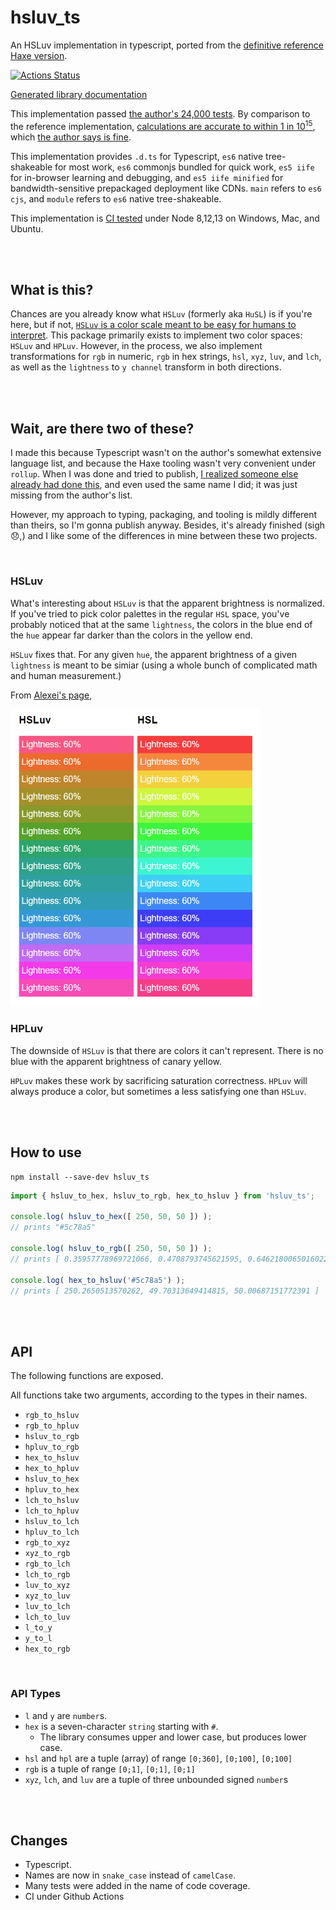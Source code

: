 # hsluv_ts
An HSLuv implementation in typescript, ported from the [definitive reference
Haxe version](https://github.com/hsluv/hsluv).

[![Actions Status](https://github.com/StoneCypher/hsluv_ts/workflows/Node.js%20CI/badge.svg)](https://github.com/StoneCypher/hsluv_ts/actions)

[Generated library documentation](https://stonecypher.github.io/hsluv_ts/docs/)

This implementation passed [the author's 24,000
tests](https://github.com/hsluv/hsluv/blob/master/snapshots/snapshot-rev4.json).
By comparison to the reference implementation, [calculations are accurate to
within 1 in 10<sup>15</sup>](https://github.com/StoneCypher/hsluv_ts/blob/master/src/ts/hsluv.test.ts#L25),
which [the author says is fine](https://github.com/hsluv/hsluv/issues/58#issuecomment-586946374).

This implementation provides `.d.ts` for Typescript, `es6` native tree-shakeable
for most work, `es6` commonjs bundled for quick work, `es5 iife` for in-browser
learning and debugging, and `es5 iife minified` for bandwidth-sensitive
prepackaged deployment like CDNs.  `main` refers to `es6 cjs`, and `module`
refers to `es6` native tree-shakeable.

This implementation is [CI tested](https://github.com/StoneCypher/hsluv_ts/actions)
under Node 8,12,13 on Windows, Mac, and Ubuntu.





<br/><br/>

## What is this?

Chances are you already know what `HSLuv` (formerly aka `HuSL`) is if you're
here, but if not, [`HSLuv` is a color scale meant to be easy for humans to
interpret](https://www.hsluv.org/).  This package primarily exists to implement
two color spaces: `HSLuv` and `HPLuv`.  However, in the process, we also
implement transformations for `rgb` in numeric, `rgb` in hex strings, `hsl`,
`xyz`, `luv`, and `lch`, as well as the `lightness` to `y channel` transform in
both directions.





<br/><br/>

## Wait, are there two of these?

I made this because Typescript wasn't on the author's somewhat extensive
language list, and because the Haxe tooling wasn't very convenient under
`rollup`.  When I was done and tried to publish, [I realized someone else
already had done this](https://www.npmjs.com/package/hsluv-ts), and even used
the same name I did; it was just missing from the author's list.

However, my approach to typing, packaging, and tooling is mildly different than
theirs, so I'm gonna publish anyway.  Besides, it's already finished (sigh 😞,)
and I like some of the differences in mine between these two projects.





<br/>

### HSLuv

What's interesting about `HSLuv` is that the apparent brightness is normalized.
If you've tried to pick color palettes in the regular `HSL` space, you've
probably noticed that at the same `lightness`, the colors in the blue end of the
`hue` appear far darker than the colors in the yellow end.

`HSLuv` fixes that.  For any given `hue`, the apparent brightness of a given
`lightness` is meant to be simiar (using a whole bunch of complicated math and
human measurement.)

From [Alexei's page](https://hsluv.org/comparison/),

<img src="comparison_image.png" width="400"/>





<br/>

### HPLuv

The downside of `HSLuv` is that there are colors it can't represent.  There is
no blue with the apparent brightness of canary yellow.

`HPLuv` makes these work by sacrificing saturation correctness.  `HPLuv` will
always produce a color, but sometimes a less satisfying one than `HSLuv`.





<br/><br/>

## How to use

```
npm install --save-dev hsluv_ts
```

```typescript
import { hsluv_to_hex, hsluv_to_rgb, hex_to_hsluv } from 'hsluv_ts';

console.log( hsluv_to_hex([ 250, 50, 50 ]) );
// prints "#5c78a5"

console.log( hsluv_to_rgb([ 250, 50, 50 ]) );
// prints [ 0.35957778969721066, 0.4708793745621595, 0.6462180065016022 ]

console.log( hex_to_hsluv('#5c78a5') );
// prints [ 250.2650513570262, 49.70313649414815, 50.00687151772391 ]
```





<br/><br/>

## API

The following functions are exposed.

All functions take two arguments, according to the types in their names.

* `rgb_to_hsluv`
* `rgb_to_hpluv`
* `hsluv_to_rgb`
* `hpluv_to_rgb`
* `hex_to_hsluv`
* `hex_to_hpluv`
* `hsluv_to_hex`
* `hpluv_to_hex`
* `lch_to_hsluv`
* `lch_to_hpluv`
* `hsluv_to_lch`
* `hpluv_to_lch`
* `rgb_to_xyz`
* `xyz_to_rgb`
* `rgb_to_lch`
* `lch_to_rgb`
* `luv_to_xyz`
* `xyz_to_luv`
* `luv_to_lch`
* `lch_to_luv`
* `l_to_y`
* `y_to_l`
* `hex_to_rgb`



<br/>

### API Types

* `l` and `y` are `number`s.
* `hex` is a seven-character `string` starting with `#`.
    * The library consumes upper and lower case, but produces lower case.
* `hsl` and `hpl` are a tuple (array) of range `[0;360]`, `[0;100]`, `[0;100]`
* `rgb` is a tuple of range `[0;1]`, `[0;1]`, `[0;1]`
* `xyz`, `lch`, and `luv` are a tuple of three unbounded signed `number`s





<br/><br/>

## Changes

* Typescript.
* Names are now in `snake_case` instead of `camelCase`.
* Many tests were added in the name of code coverage.
* CI under Github Actions